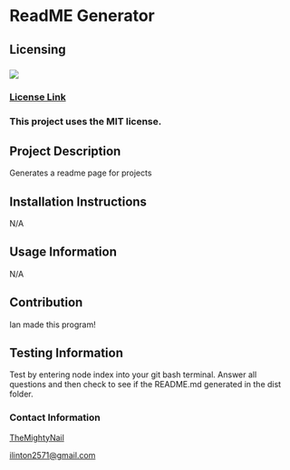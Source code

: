 # ReadME Generator
  
  ## Licensing
  ### <img src=https://img.shields.io/badge/License-MIT-yellow.svg></img>
  
  ### <a href src=https://opensource.org/licenses/MIT>License Link</a>
  ### This project uses the MIT license.
  
  ## Project Description
  Generates a readme page for projects
  
  ## Installation Instructions
  N/A
  
  ## Usage Information
  N/A
  
  ## Contribution
  Ian made this program!
  
  ## Testing Information
  Test by entering node index into your git bash terminal. Answer all questions and then check to see if the README.md generated in the dist folder. 
  
  ### Contact Information
  <a href src=https://github.com/TheMightyNail>TheMightyNail</a>
  
  ilinton2571@gmail.com

